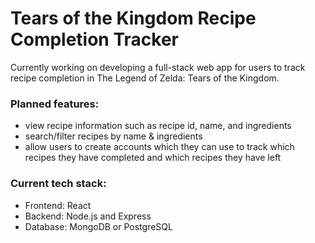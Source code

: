 # Tears of the Kingdom Recipe Completion Tracker
Currently working on developing a full-stack web app for users to track recipe completion in The Legend of Zelda: Tears of the Kingdom.

### Planned features:
- view recipe information such as recipe id, name, and ingredients
- search/filter recipes by name & ingredients
- allow users to create accounts which they can use to track which recipes they have completed and which recipes they have left

### Current tech stack:
- Frontend: React
- Backend: Node.js and Express
- Database: MongoDB or PostgreSQL
